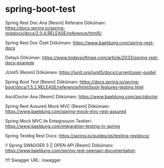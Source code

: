 # spring-boot-test

Spring Rest Doc Ana [Resmi] Referans Dökümanı: https://docs.spring.io/spring-restdocs/docs/2.0.4.RELEASE/reference/html5/

Spring Rest Doc Özet Dökümanı: https://www.baeldung.com/spring-rest-docs

Detaylı Döküman: https://www.todaysoftmag.com/article/2033/spring-rest-docs-example

JUnit5 [Resmi] Dökümanı: https://junit.org/junit5/docs/current/user-guide/

Spring Boot Test [Resmi] Dökümanı: https://docs.spring.io/spring-boot/docs/1.5.2.RELEASE/reference/html/boot-features-testing.html

AsciiDoctor Ana [Resmi] Dökümanı: https://www.baeldung.com/asciidoctor

Spring Rest Assured Mock MVC [Resmi] Dökümanı: https://www.baeldung.com/spring-mock-mvc-rest-assured

Spring Mock MVC ile Entegrasyon Testleri: https://www.baeldung.com/integration-testing-in-spring

Spring Testibg Rest Docs: https://spring.io/guides/gs/testing-restdocs/

!! Spring SWAGGER 3 || OPEN API [Resmi] Dökümanı: https://www.baeldung.com/spring-rest-openapi-documentation

!!!! Swagger URL: /swagger
